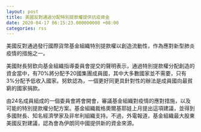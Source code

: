```yaml
---
layout: post
title: 美國反對通過分配特別提款權提供抗疫資金
date: 2020-04-17 06:15:23.000000000 +08:00
categories: rss
---
```


美國反對通過發行國際貨幣基金組織特別提款權以創造流動性，作為應對新型肺炎疫情的措施之一。

美國財長努欽向基金組織指導委員會提交的聲明表示，通過特別提款權分配創造的資金當中，有70%將分配予20國集團成員國，其中大多數國家並不需要，只有3%分配予低收入國家。努欽認為，一個更好同更具針對性的辦法是成員國向最貧窮的國家捐款。

由24名成員組成的一個委員會將會開會，審議基金組織對疫情的應對措施，以及可能的特別提款權分配方案。基金組織裁格奧爾基耶娃上月提出這項建議，並得到多國財長、知名經濟學家及非牟利組織支持。不過，外電報道，基金組織最大股東美國反對建議，認為會為伊朗同中國提供新的資金來源。
